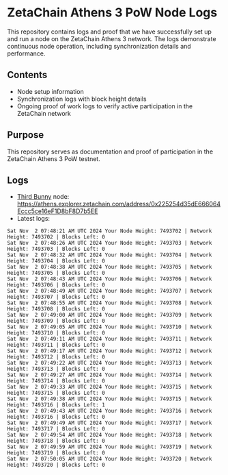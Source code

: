 # ZetaChain Athens 3 PoW Node Logs
This repository contains logs and proof that we have successfully set up and run a node on the ZetaChain Athens 3 network. The logs demonstrate continuous node operation, including synchronization details and performance.

## Contents
- Node setup information
- Synchronization logs with block height details
- Ongoing proof of work logs to verify active participation in the ZetaChain network

## Purpose
This repository serves as documentation and proof of participation in the ZetaChain Athens 3 PoW testnet.

## Logs

- [Third Bunny](https://thirdbunny.xyz/) node: https://athens.explorer.zetachain.com/address/0x225254d35dE666064Eccc5ce16eF1D8bF8D7b5EE
- Latest logs:
```
Sat Nov  2 07:48:21 AM UTC 2024 Your Node Height: 7493702 | Network Height: 7493702 | Blocks Left: 0
Sat Nov  2 07:48:26 AM UTC 2024 Your Node Height: 7493703 | Network Height: 7493703 | Blocks Left: 0
Sat Nov  2 07:48:32 AM UTC 2024 Your Node Height: 7493704 | Network Height: 7493704 | Blocks Left: 0
Sat Nov  2 07:48:38 AM UTC 2024 Your Node Height: 7493705 | Network Height: 7493705 | Blocks Left: 0
Sat Nov  2 07:48:43 AM UTC 2024 Your Node Height: 7493706 | Network Height: 7493706 | Blocks Left: 0
Sat Nov  2 07:48:49 AM UTC 2024 Your Node Height: 7493707 | Network Height: 7493707 | Blocks Left: 0
Sat Nov  2 07:48:55 AM UTC 2024 Your Node Height: 7493708 | Network Height: 7493708 | Blocks Left: 0
Sat Nov  2 07:49:00 AM UTC 2024 Your Node Height: 7493709 | Network Height: 7493709 | Blocks Left: 0
Sat Nov  2 07:49:05 AM UTC 2024 Your Node Height: 7493710 | Network Height: 7493710 | Blocks Left: 0
Sat Nov  2 07:49:11 AM UTC 2024 Your Node Height: 7493711 | Network Height: 7493711 | Blocks Left: 0
Sat Nov  2 07:49:17 AM UTC 2024 Your Node Height: 7493712 | Network Height: 7493712 | Blocks Left: 0
Sat Nov  2 07:49:22 AM UTC 2024 Your Node Height: 7493713 | Network Height: 7493713 | Blocks Left: 0
Sat Nov  2 07:49:27 AM UTC 2024 Your Node Height: 7493714 | Network Height: 7493714 | Blocks Left: 0
Sat Nov  2 07:49:33 AM UTC 2024 Your Node Height: 7493715 | Network Height: 7493715 | Blocks Left: 0
Sat Nov  2 07:49:38 AM UTC 2024 Your Node Height: 7493715 | Network Height: 7493716 | Blocks Left: 1
Sat Nov  2 07:49:43 AM UTC 2024 Your Node Height: 7493716 | Network Height: 7493716 | Blocks Left: 0
Sat Nov  2 07:49:49 AM UTC 2024 Your Node Height: 7493717 | Network Height: 7493717 | Blocks Left: 0
Sat Nov  2 07:49:54 AM UTC 2024 Your Node Height: 7493718 | Network Height: 7493718 | Blocks Left: 0
Sat Nov  2 07:49:59 AM UTC 2024 Your Node Height: 7493719 | Network Height: 7493719 | Blocks Left: 0
Sat Nov  2 07:50:05 AM UTC 2024 Your Node Height: 7493720 | Network Height: 7493720 | Blocks Left: 0
```
